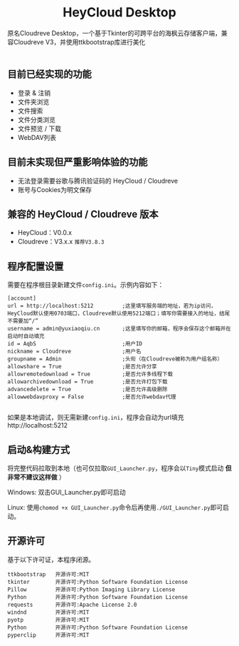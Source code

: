 <p align = "center">
<br><br>
<h1><center>HeyCloud Desktop</center></h1>
原名Cloudreve Desktop，一个基于Tkinter的可跨平台的海枫云存储客户端，兼容Cloudreve V3，并使用ttkbootstrap库进行美化<br><br>

## 目前已经实现的功能
- 登录 & 注销
- 文件夹浏览
- 文件搜索
- 文件分类浏览
- 文件预览 / 下载
- WebDAV列表

## 目前未实现但严重影响体验的功能
- 无法登录需要谷歌与腾讯验证码的 HeyCloud / Cloudreve
- 账号与Cookies为明文保存

## 兼容的 HeyCloud / Cloudreve 版本
- HeyCloud：V0.0.x
- Cloudreve：V3.x.x `推荐V3.8.3`

## 程序配置设置
需要在程序根目录新建文件`config.ini`。示例内容如下：
```
[account]
url = http://localhost:5212         ;这里填写服务端的地址，若为ip访问，HeyCloud默认使用0703端口，Cloudreve默认使用5212端口；填写你需要接入的地址，结尾不需要加“/”
username = admin@yuxiaoqiu.cn       ;这里填写你的邮箱，程序会保存这个邮箱并在启动时自动填充
id = AqbS                           ;用户ID
nickname = Cloudreve                ;用户名
groupname = Admin                   ;头衔（在Cloudreve被称为用户组名称）
allowshare = True                   ;是否允许分享
allowremotedownload = True          ;是否允许多线程下载
allowarchivedownload = True         ;是否允许打包下载
advancedelete = True                ;是否允许高级删除
allowwebdavproxy = False            ;是否允许webdav代理


```

如果是本地调试，则无需新建`config.ini`，程序会自动为url填充http://localhost:5212

## 启动&构建方式
将完整代码拉取到本地（也可仅拉取`GUI_Launcher.py`，程序会以`Tiny`模式启动 **但非常不建议这样做** ）

Windows:
双击GUI_Launcher.py即可启动

Linux:
使用`chomod +x GUI_Launcher.py`命令后再使用`./GUI_Launcher.py`即可启动。

## 开源许可
基于以下许可证，本程序闭源。
```
ttkbootstrap   开源许可:MIT
tkinter        开源许可:Python Software Foundation License
Pillow         开源许可:Python Imaging Library License
Python         开源许可:Python Software Foundation License
requests       开源许可:Apache License 2.0
windnd         开源许可:MIT
pyotp          开源许可:MIT
Python         开源许可:Python Software Foundation License
pyperclip      开源许可:MIT
```